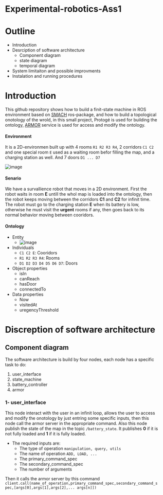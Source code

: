 # Experimental-robotics-Ass1
# Outline 
* Introduction 
* Desrciption of software architecture 
  * Component diagram
  * state diagram 
  * temporal diagram 
* System limitaiton and possible improvments 
* Instalation and running procedures 
# Introduction 
This github repository shows how to build a finit-state machine in ROS environment based on [SMACH](http://wiki.ros.org/smach/Tutorials) ros-package, and how to build a topological onotology of the wrold, in this small project, Protogé is used for building the ontology, [ARMOR](https://github.com/EmaroLab/armor_rds_tutorial) service is used for access and modify the ontology.
#### Environment
 It is a 2D-environmen built up with 4 rooms `R1 R2 R3 R4`, 2 corridors `C1 C2` and one special room `E` used as a waiting room befor filling the map, and a charging station as well. And 7 doors `D1 ... D7`  
 
 ![image](https://user-images.githubusercontent.com/91313196/198835390-09b62fb3-667a-49c5-9fb4-69f976fcbd95.png)

#### Senario
 We have a survallience robot that moves in a 2D environment. First the robot waits in room **E** untill the whol map  is loaded into the ontology, then the robot keeps moving between the corridors **C1** and **C2** for infinit time. The robot must go to the charging station **E** when its battery is low, otherwise he must visit the **urgent** rooms if any, then goes back to its normal behavior moving between cooridors.
 
 #### Ontology
* Entity 
  * ![image](https://user-images.githubusercontent.com/91313196/198834787-d1b4f43c-764f-4f75-a29a-a5316d517ae6.png)
* Individuals 
  * `C1 C2 E`: Cooridors 
  * `R1 R2 R3 R4`: Rooms
  * `D1 D2 D3 D4 D5 D6 D7`: Doors
* Object properties
  * isIn
  * canReach
  * hasDoor 
  * connectedTo
* Data properties 
  * Now
  * visitedAt
  * uregencyThreshold
 # Discreption of software architecture 
 ## Component diagram 
 The software architecture is build by four nodes, each node has a specific task to do:
 1. user_interface
 2. state_machine
 3. battery_controller
 4. armor 
### 1- user_interface 
 This node interact with the user in an infinit loop, allows the user to access and modify the onotology by just entring some specific inputs, then this node call the armor server in the appropriate command. Also this node publish the state of the map in the topic `/battery_state`. It publishes **0** if it is not fully loaded and **1** if it is fully loaded. 
   * The required inputs are: 
     * The type of operation `manipulation, query, utils`
     * The name of operation `ADD, LOAD, ...`
     * The primary_command_spec
     * The secondary_command_spec 
     * The number of arguments 
  
 Then it calls the armor server by this command  
 `client.call(name_of_operation,primary_command_spec,secondary_command_spec,[args[0],args[1],args[2],... args[n]])`
 
